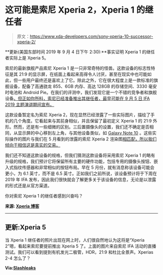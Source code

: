 # 这可能是索尼 Xperia 2，Xperia 1 的继任者

> 原文：<https://www.xda-developers.com/sony-xperia-10-successor-xperia-2/>

**更新(美国东部时间 2019 年 9 月 4 日下午 2:30):**事实证明 Xperia 1 的继任者实际上是 Xperia 5。

索尼的最新旗舰产品索尼 Xperia 1 是一只非常奇特的怪兽。这款设备的标志性特征是其 21:9 的显示屏，在纸面上看起来高得令人讨厌，甚至在现实中也可能如此，但一些用户最终还是喜欢上了它。除此之外，它在很大程度上是一款标准的旗舰设备，配备了高通骁龙 855、6GB 内存、高达 128GB 的存储空间、3330 毫安时电池和 Android Pie。在我们的评测中，我们发现它是一个不错的竞争者和旗舰设备[。但正如你所料，索尼已经准备推出其继任者，最早可能在 9 月 5 日 IFA 2019 主题演讲期间宣布。](https://www.xda-developers.com/sony-xperia-1-review-video/)

这款设备暂定名为索尼 Xperia 2，现在显然已经泄露了一些实际图片，描绘了手机的几个角度。它看起来与其前身相似，并且保留了最初定义 Xperia 1 的 21:9 外形。然而，还是有一些细微的区别。三后置摄像头的设置，我们还不确定是否相同，从显示屏的中心移到左上角，与其他设备类似，如 [Galaxy Note 10](https://www.xda-developers.com/samsung-galaxy-note-10-new-features/) 。这些实际操作的图片与我们在 5 月看到的泄露的索尼 Xperia 2 渲染图[相匹配，所以我们倾向于相信这是真实的交易。](https://www.xda-developers.com/sony-xperia-2-leaked-renders/)

我们还不知道这款设备的规格，但我们猜测这款设备将采用索尼 Xperia 1 的略有升级的规格，我们预计它将保留所有主要的硬件功能，包括专用的摄像头按钮、嵌入式指纹传感器和非常相似的按钮布局。早在 5 月份，就有消息称该设备可能会更小，为 6.1 英寸，而不是 6.5 英寸。正如我们之前所说，该设备预计将于下周在 2019 年 IFA 发布，因此我们很快就会了解更多关于该设备的信息，无论是以泄露的形式还是从官方渠道。

你对索尼 Xperia 1 的继任者感到兴奋吗？

**来源: [Xperia 博客](http://www.xperiablog.net/2019/08/30/heres-the-first-pics-of-sonys-next-xperia-flagship/)**

* * *

## 更新:Xperia 5

当 Xperia 1 继任者的照片出现在网上时，人们很自然地认为这将是“Xperia 2”嗯，看起来索尼要提前推出 Xperia 5 了。上面的图片来自索尼 IFA 活动的直播测试。我们可以看到提到有机发光二极管，HDR，21:9 和杜比全景声。Xperias 2-4 怎么了？

**Via:[Slashleaks](http://www.slashleaks.com/l/xperia-5-confirmed)**